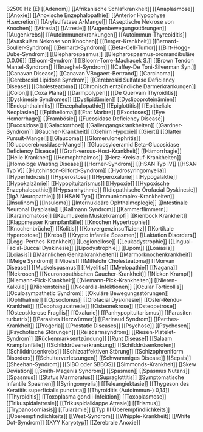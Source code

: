 32500 Hz (E)
[[Adenom]]
[[Afrikanische Schlafkrankheit]]
[[Anaplasmose]]
[[Anoxie]]
[[Anoxische Enzephalopathie]]
[[Anterior Hypophyse H.secretion]]
[[Arylsulfatase A-Mangel]]
[[Aseptische Nekrose von Knochen]]
[[Atresia]]
[[Atresie]]
[[Augenbewegungsstörungen]]
[[Augenkrebs]]
[[Autoimmunerkrankungen]]
[[Autoimmun-Thyreoiditis]]
[[Avaskuläre Nekrose von Knochen]]
[[Berger-Krankheit]]
[[Bernard-Soulier-Syndrom]]
[[Bernard-Syndrom]]
[[Beta-Cell-Tumor]]
[[Birt-Hogg-Dube-Syndrom]]
[[Blepharospasmus]]
[[Blepharospasmus-oromandibuläre D.0.06]]
[[Bloom-Syndrom]]
[[Bloom-Torre-Machacek S.]]
[[Brown Tendon Mantel-Syndrom]]
[[Brueghel-Syndrom]]
[[Caffey-De Toni-Silverman Syn.]]
[[Canavan Disease]]
[[Canavan VBogaert-Bertrand]]
[[Carcinoma]]
[[Cerebrosid Lipidose Syndrom]]
[[Cerebrosid Sulfatase Deficiency Disease]]
[[Cholesteatoma]]
[[Chronisch entzündliche Darmerkrankungen]]
[[Colon]]
[[Coxa Plana]]
[[Darmpolypen]]
[[De Quervain Thyroiditis]]
[[Dyskinesie Syndromes]]
[[Dyslipidämien]]
[[Dyslipoproteinämien]]
[[Endophthalmitis]]
[[Enzephalopathie]]
[[Epiglottitis]]
[[Epitheliale Neoplasien]]
[[Epithelioma]]
[[Etat Marbre]]
[[Exostoses]]
[[Eye Hemorrhage]]
[[Frambösie]]
[[Fucosidase Deficiency Disease]]
[[Fucosidose]]
[[Galactorrhoe]]
[[Gallengangskrankheiten]]
[[Gardner-Syndrom]]
[[Gaucher-Krankheit]]
[[Gehirn Hypoxie]]
[[Giert]]
[[Glatter Pursuit-Mangel]]
[[Glaucoma]]
[[Glomerulonephritis]]
[[Glucocerebrosidase-Mangel]]
[[Glucosylceramid Beta-Glucosidase Deficiency Disease]]
[[Graft-versus-Host-Krankheit]]
[[Hämorrhagie]]
[[Helle Krankheit]]
[[Hemophthalmos]]
[[Herz-Kreislauf-Krankheiten]]
[[Homologe Wasting Disease]]
[[Horner-Syndrom]]
[[HSAN Typ IV]]
[[HSAN Typ V]]
[[Hutchinson-Gilford-Syndrom]]
[[Hydrosyringomyelia]]
[[Hyperhidrosis]]
[[Hyperostose]]
[[Hyperoxalurie]]
[[Hypogalaktie]]
[[Hypokalzämie]]
[[Hypopituitarismus]]
[[Hypoxie]]
[[Hypoxische Enzephalopathie]]
[[Hypsarrhythmie]]
[[Idiopathische Orofacial Dyskinesie]]
[[IgA Neuropathie]]
[[II HSAN Typ]]
[[Immunkomplex-Krankheiten]]
[[Insulinom]]
[[Insuloma]]
[[Internukleäre Ophthalmoplegie]]
[[Intestinale Neuronal Dysplasia]]
[[Kallmann Syndrom]]
[[Kammerflimmern]]
[[Karzinomatose]]
[[Kaumuskeln Muskelkrampf]]
[[Kienböck Krankheit]]
[[Klappmesser Krampfanfälle]]
[[Knochen Hypertrophie]]
[[Knochenbrüche]]
[[Kolitis]]
[[Konvergenzinsuffizienz]]
[[Kortikale Hyperostose]]
[[Krebs]]
[[Krypto infantile Spasmen]]
[[Laktation Disorders]]
[[Legg-Perthes-Krankheit]]
[[Legionellose]]
[[Leukodystrophie]]
[[Lingual-Facial-Buccal Dyskinesie]]
[[Lipodystrophie]]
[[Lipom]]
[[Loaiasis]]
[[Loiasis]]
[[Männlichen Genitalkrankheiten]]
[[Marmorknochenkrankheit]]
[[Meige Syndrom]]
[[Miosis]]
[[Mittelohr Cholesteatoma]]
[[Morvan Disease]]
[[Muskelspasmus]]
[[Myelitis]]
[[Myelopathie]]
[[Nagana]]
[[Nekrosen]]
[[Neuronopathischen Gaucher-Krankheit]]
[[Nicken Krampf]]
[[Niemann-Pick-Krankheit]]
[[Niemann-Pick-Krankheiten]]
[[Nieren-Kalküle]]
[[Nierensteine]]
[[Nocardia-Infektionen]]
[[Ocular Torticollis]]
[[Oculosympathetic Syndrom]]
[[Okuläre Bewegungsstörungen]]
[[Ophthalmie]]
[[Opsoclonus]]
[[Orofacial Dyskinesie]]
[[Osler-Rendu-Krankheit]]
[[Ösophagusatresie]]
[[Osteonekrose]]
[[Osteopetrose]]
[[Osteosklerose Fragilis]]
[[Oxalurie]]
[[Panhypopituitarismus]]
[[Parasiten turbatrix]]
[[Parasites Herzwürmer]]
[[Parinaud Syndrom]]
[[Perthes-Krankheit]]
[[Progeria]]
[[Prostatic Diseases]]
[[Psychose]]
[[Psychosen]]
[[Psychotische Störungen]]
[[Reizdarmsyndrom]]
[[Riesen-Platelet-Syndrom]]
[[Rückenmarksentzündung]]
[[Runt Disease]]
[[Salaam Krampfanfälle]]
[[Schilddrüsenerkrankung]]
[[Schilddrüsenknoten]]
[[Schilddrüsenkrebs]]
[[Schizoaffektiven Störung]]
[[Schizophreniform Disorders]]
[[Schulterverletzungen]]
[[Schwammiges Disease]]
[[Sepsis]]
[[Sheehan-Syndrom]]
[[SIBO oder SBBOS]]
[[Simmonds-Krankheit]]
[[Skew Deviation]]
[[Smith-Magenis Syndrom]]
[[Spasmen]]
[[Spasmus Nutans]]
[[Spasmus]]
[[Status Marmoratus]]
[[Supraglottitis]]
[[Symptomatische infantile Spasmen]]
[[Syringomyelia]]
[[Teleangiektasie]]
[[Thygeson des Keratitis superficialis punctata]]
[[Thyroiditis (Autoimmun-) 0,14]]
[[Thyroiditis]]
[[Toxoplasma gondii-Infektion]]
[[Toxoplasmose]]
[[Trikuspidalatresie]]
[[Trikuspidalklappe Atresie]]
[[Trismus]]
[[Trypanosomiasis]]
[[Tularämie]]
[[Typ III Überempfindlichkeits]]
[[Überempfindlichkeits]]
[[West-Syndrom]]
[[Whipple-Krankheit]]
[[White Dot-Syndrom]]
[[XYY Karyotyp]]
[[Zerebrale Anoxie]]